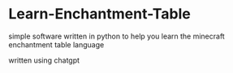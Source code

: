 # Learn-Enchantment-Table

simple software written in python to help you learn the minecraft enchantment table language 

written using chatgpt
